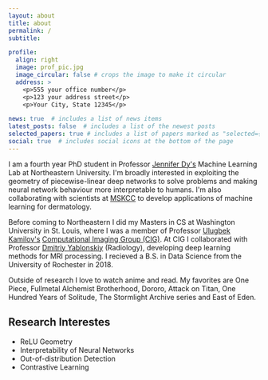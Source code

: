 ```yaml
---
layout: about
title: about
permalink: /
subtitle: 

profile:
  align: right
  image: prof_pic.jpg
  image_circular: false # crops the image to make it circular
  address: >
    <p>555 your office number</p>
    <p>123 your address street</p>
    <p>Your City, State 12345</p>

news: true  # includes a list of news items
latest_posts: false  # includes a list of the newest posts
selected_papers: true # includes a list of papers marked as "selected={true}"
social: true  # includes social icons at the bottom of the page
---
```



I am a fourth year PhD student in Professor [Jennifer Dy's](https://ece.northeastern.edu/fac-ece/jdy/) Machine Learning Lab at Northeastern University. I'm broadly interested in exploiting the geometry of piecewise-linear deep networks to solve problems and making neural network behaviour more interpretable to humans. I'm also collaborating with scientists at [MSKCC](https://www.mskcc.org) to develop applications of machine learning for dermatology. 

Before coming to Northeastern I did my Masters in CS at Washington University in St. Louis, where I was a member of Professor [Ulugbek Kamilov's](https://engineering.wustl.edu/faculty/Ulugbek-Kamilov.html) [Computational Imaging Group (CIG)](https://cigroup.wustl.edu/). At CIG I collaborated with Professor [Dmitriy Yablonskiy](https://www.mir.wustl.edu/employees/dmitriy-yablonskiy/) (Radiology), developing deep learning methods for MRI processing. I recieved a B.S. in Data Science from the University of Rochester in 2018.

Outside of research I love to watch anime and read. My favorites are One Piece, Fullmetal Alchemist Brotherhood, Dororo, Attack on Titan, One Hundred Years of Solitude, The Stormlight Archive series and East of Eden. 

## Research Interestes

* ReLU Geometry
* Interpretability of Neural Networks
* Out-of-distribution Detection
* Contrastive Learning


